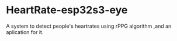 # HeartRate-esp32s3-eye
A system to detect people's heartrates using rPPG algorithm ,and an aplication for it.
